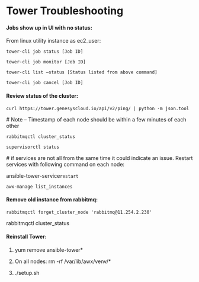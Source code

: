 # Tower Troubleshooting

#### **Jobs show up in UI with no status:**

From linux utility instance as ec2\_user:

`tower-cli job status [Job ID]`

`tower-cli job monitor [Job ID]`

`tower-cli list –status [Status listed from above command]`

`tower-cli job cancel [Job ID]`

#### **Review status of the cluster:**

`curl https://tower.genesyscloud.io/api/v2/ping/ | python -m json.tool`

\# Note – Timestamp of each node should be within a few minutes of each other

`rabbitmqctl cluster_status`

`supervisorctl status`

\# if services are not all from the same time it could indicate an issue.  Restart services with following command on each node:

ansible-tower-service`restart`

`awx-manage list_instances`

#### **Remove old instance from rabbitmq:**

`rabbitmqctl forget_cluster_node 'rabbitmq@11.254.2.230'`

rabbitmqctl cluster\_status

#### 

#### Reinstall Tower:

1. yum remove ansible-tower\*

2. On all nodes: rm -rf /var/lib/awx/venv/\*

3. ./setup.sh



